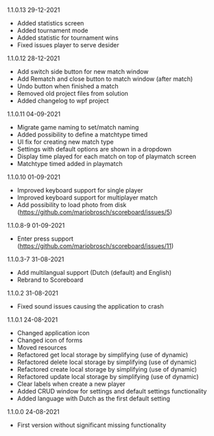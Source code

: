 ﻿1.1.0.13 29-12-2021
 - Added statistics screen
 - Added tournament mode
 - Added statistic for tournament wins
 - Fixed issues player to serve desider

1.1.0.12 28-12-2021
 - Add switch side button for new match window
 - Add Rematch and close button to match window (after match)
 - Undo button when finished a match
 - Removed old project files from solution
 - Added changelog to wpf project

1.1.0.11 04-09-2021
 - Migrate game naming to set/match naming
 - Added possibility to define a matchtype timed
 - UI fix for creating new match type
 - Settings with default options are shown in a dropdown
 - Display time played for each match on top of playmatch screen
 - Matchtype timed added in playmatch

1.1.0.10 01-09-2021
 - Improved keyboard support for single player
 - Improved keyboard support for multiplayer match
 - Add possibility to load photo from disk (https://github.com/mariobrosch/scoreboard/issues/5)

1.1.0.8-9 01-09-2021
 - Enter press support (https://github.com/mariobrosch/scoreboard/issues/11)

1.1.0.3-7 31-08-2021
 - Add multilangual support (Dutch (default) and English)
 - Rebrand to Scoreboard

1.1.0.2 31-08-2021
 - Fixed sound issues causing the application to crash

1.1.0.1 24-08-2021
- Changed application icon
- Changed icon of forms
- Moved resources
- Refactored get local storage by simplifying (use of dynamic)
- Refactored delete local storage by simplifying (use of dynamic)
- Refactored create local storage by simplifying (use of dynamic)
- Refactored update local storage by simplifying (use of dynamic)
- Clear labels when create a new player
- Added CRUD window for settings and default settings functionality
- Added language with Dutch as the first default setting

1.1.0.0 24-08-2021
- First version without significant missing functionality
